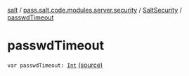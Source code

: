 [salt](../../index.md) / [pass.salt.code.modules.server.security](../index.md) / [SaltSecurity](index.md) / [passwdTimeout](./passwd-timeout.md)

# passwdTimeout

`var passwdTimeout: `[`Int`](https://kotlinlang.org/api/latest/jvm/stdlib/kotlin/-int/index.html) [(source)](https://github.com/kurbaniec-tgm/salt/tree/master/code/modules/server/security/SaltSecurity.kt#L23)